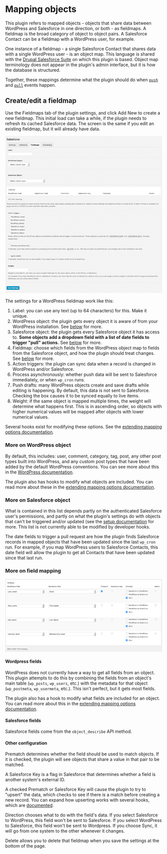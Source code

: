 # Mapping objects

This plugin refers to mapped objects - objects that share data between WordPress and Salesforce in one direction, or both - as fieldmaps. A fieldmap is the broad category of object to object pairs. A Salesforce Contact can be a fieldmap with a WordPress user, for example.

One instance of a fieldmap - a single Salesforce Contact that shares data with a single WordPress user - is an object map. This language is shared with the [Drupal Salesforce Suite](https://github.com/thinkshout/salesforce) on which this plugin is based. Object map terminology does not appear in the plugin's admin interface, but it is how the database is structured.

Together, these mappings determine what the plugin should do when [`push`](./push.md) and [`pull`](./pull.md) events happen.

## Create/edit a fieldmap

Use the Fieldmaps tab of the plugin settings, and click Add New to create a new fieldmap. This initial load can take a while, if the plugin needs to refresh its cached Salesforce data. The screen is the same if you edit an existing fieldmap, but it will already have data.

![WordPress Create New Fieldmap screen](./assets/img/screenshots/03-wordpress-create-fieldmap.png)

The settings for a WordPress fieldmap work like this:

1. Label: you can use any text (up to 64 characters) for this. Make it unique.
2. WordPress object: the plugin gets every object it is aware of from your WordPress installation. See [below](#more-on-wordpress-object) for more.
3. Salesforce object: the plugin gets every Salesforce object it has access to. **Some objects add a dropdown field with a list of date fields to trigger "pull" actions.** See [below](#more-on-salesforce-object) for more.
4. Fieldmap: choose which fields from the WordPress object map to fields from the Salesforce object, and how the plugin should treat changes. See [below](#more-on-field-mapping) for more.
5. Action triggers: the plugin can sync data when a record is changed in WordPress and/or Salesforce.
6. Process asynchronously: whether push data will be sent to Salesforce immediately, or when `wp_cron` runs.
7. Push drafts: many WordPress objects create and save drafts while editing is happening. By default, this data is not sent to Salesforce. Checking the box causes it to be synced equally to live items.
8. Weight: if the same object is mapped multiple times, the weight will determine what happens first. This is in ascending order, so objects with higher numerical values will be mapped after objects with lower numerical values.

Several hooks exist for modifying these options. See the [extending mapping options documentation](./extending-mapping-options.md).

### More on WordPress object

By default, this includes: user, comment, category, tag, post, any other post types built into WordPress, and any custom post types that have been added by the default WordPress conventions. You can see more about this in the [WordPress documentation](https://codex.wordpress.org/Post_Types).

The plugin also has hooks to modify what objects are included. You can read more about these in the [extending mapping options documentation](./extending-mapping-options.md#available-wordpress-objects).

### More on Salesforce object

What is contained in this list depends partly on the authenticated Salesforce user's permissions, and partly on what the plugin's settings do with objects that can't be triggered and/or updated (see the [setup documentation](./setup.md) for more. This list is not currently able to be modified by developer hooks.

The date fields to trigger a pull request are how the plugin finds Salesforce records in mapped objects that have been updated since the last `wp_cron` run. For example, if you map WordPress users to Salesforce Contacts, this date field will allow the plugin to get all Contacts that have been updated since that last run.

### More on field mapping

![WordPress fieldmap](./assets/img/screenshots/05-wordpress-fieldmap.png)

#### Wordpress fields

WordPress does not currently have a way to get all fields from an object. This plugin attempts to do this by combining the fields from an object's main table (`wp_posts`, `wp_users`, etc.) with the metadata for that object (`wp_postmeta`, `wp_usermeta`, etc.). This isn't perfect, but it gets most fields.

The plugin also has a hook to modify what fields are included for an object. You can read more about this in the [extending mapping options documentation](./extending-mapping-options.md#available-wordpress-fields).

#### Salesforce fields

Salesforce fields come from the `object_describe` API method.

#### Other configuration

Prematch determines whether the field should be used to match objects. If it is checked, the plugin will see objects that share a value in that pair to be matched.

A Salesforce Key is a flag in Salesforce that determines whether a field is another system's external ID.

A checked Prematch or Salesforce Key will cause the plugin to try to "upsert" the data, which checks to see if there is a match before creating a new record. You can expand how upserting works with several hooks, which are [documented](./extending-upsert.md).

Direction chooses what to do with the field's data. If you select Salesforce to WordPress, this field won't be sent to Salesforce. If you select WordPress to Salesforce, this field won't be sent to Wordpress. If you choose Sync, it will go from one system to the other whenever it changes.

Delete allows you to delete that fieldmap when you save the settings at the bottom of the page.
